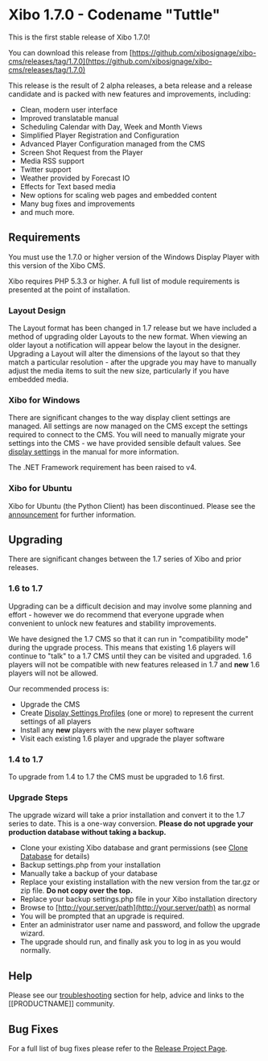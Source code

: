 <!--toc=getting_started-->
# Xibo 1.7.0 - Codename "Tuttle"

This is the first stable release of Xibo 1.7.0!

You can download this release from [https://github.com/xibosignage/xibo-cms/releases/tag/1.7.0](https://github.com/xibosignage/xibo-cms/releases/tag/1.7.0)

This release is the result of 2 alpha releases, a beta release and a release candidate and is packed with new features and improvements, including:

 * Clean, modern user interface
 * Improved translatable manual
 * Scheduling Calendar with Day, Week and Month Views
 * Simplified Player Registration and Configuration
 * Advanced Player Configuration managed from the CMS
 * Screen Shot Request from the Player
 * Media RSS support
 * Twitter support
 * Weather provided by Forecast IO
 * Effects for Text based media
 * New options for scaling web pages and embedded content
 * Many bug fixes and improvements
 * and much more.


## Requirements
You must use the 1.7.0 or higher version of the Windows Display Player with this version of the Xibo CMS.

Xibo requires PHP 5.3.3 or higher. A full list of module requirements is presented at the point of installation.

### Layout Design
The Layout format has been changed in 1.7 release but we have included a method of upgrading older Layouts to the new format. When viewing an older layout a notification will appear below the layout in the designer. Upgrading a Layout will alter the dimensions of the layout so that they match a particular resolution - after the upgrade you may have to manually adjust the media items to suit the new size, particularly if you have embedded media.

### Xibo for Windows
There are significant changes to the way display client settings are managed. All settings are now managed on the CMS except the settings required to connect to the CMS. You will need to manually migrate your settings into the CMS - we have provided sensible default values. See [display settings](displays_settings.html) in the manual for more information.

The .NET Framework requirement has been raised to v4.

### Xibo for Ubuntu
Xibo for Ubuntu (the Python Client) has been discontinued. Please see the [announcement](http://xibo.org.uk/2014/12/15/xibo-for-ubuntu-alpha-discontinuation-notice/) for further information.

## Upgrading
There are significant changes between the 1.7 series of Xibo and prior releases. 

### 1.6 to 1.7
Upgrading can be a difficult decision and may involve some planning and effort - however we do recommend that everyone upgrade when convenient to unlock new features and stability improvements.

We have designed the 1.7 CMS so that it can run in "compatibility mode" during the upgrade process. This means that existing 1.6 players will continue to "talk" to a 1.7 CMS until they can be visited and upgraded. 1.6 players will not be compatible with new features released in 1.7 and **new** 1.6 players will not be allowed.

Our recommended process is:

 - Upgrade the CMS
 - Create [Display Settings Profiles]((displays_settings.html)) (one or more) to represent the current settings of all players
 - Install any **new** players with the new player software
 - Visit each existing 1.6 player and upgrade the player software


### 1.4 to 1.7
To upgrade from 1.4 to 1.7 the CMS must be upgraded to 1.6 first.

### Upgrade Steps
The upgrade wizard will take a prior installation and convert it to the 1.7 series to date. This is a one-way conversion. **Please do not upgrade your production database without taking a backup.**

*   Clone your existing Xibo database and grant permissions (see [Clone Database](release_notes_clonedb.html "Clone Database") for details)
*   Backup settings.php from your installation
*   Manually take a backup of your database
*   Replace your existing installation with the new version from the tar.gz or zip file. **Do not copy over the top.**
*   Replace your backup settings.php file in your Xibo installation directory
*   Browse to [http://your.server/path](http://your.server/path) as normal
*   You will be prompted that an upgrade is required.
*   Enter an administrator user name and password, and follow the upgrade wizard.
*   The upgrade should run, and finally ask you to log in as you would normally.


## Help
Please see our [troubleshooting](troubleshooting.html) section for help, advice and links to the [[PRODUCTNAME]] community.

## Bug Fixes
For a full list of bug fixes please refer to the [Release Project Page](https://github.com/xibosignage/xibo/issues?q=milestone%3A1.7.0).